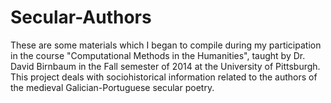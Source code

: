 Secular-Authors
=============

These are some materials which I began to compile during my participation in the course "Computational Methods in the Humanities", taught by Dr. David Birnbaum in the Fall semester of 2014 at the University of Pittsburgh.
This project deals with sociohistorical information related to the authors of the medieval Galician-Portuguese secular poetry.
